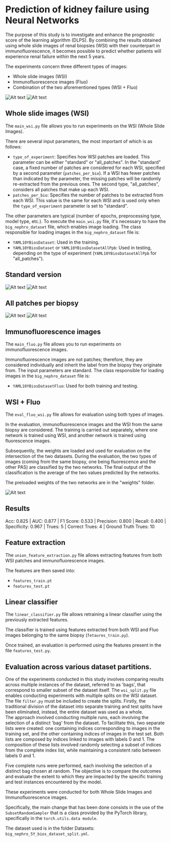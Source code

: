 # Prediction of kidney failure using Neural Networks

The purpose of this study is to investigate and enhance the prognostic score of the learning algorithm (DLPS). By combining the results obtained using whole slide images of renal biopsies (WSI) with their counterpart in immunofluorescence, it becomes possible to predict whether patients will experience renal failure within the next 5 years.

The experiments concern three different types of images:
- Whole slide images (WSI)
- Immunofluorescence images (Fluo)
- Combination of the two aforementioned types (WSI + Fluo)

<div>
    <img src="Imges/id1006_0071_pas_Regione 1_1CC0_patch_2.png" alt="Alt text" title="Patch of a wsi">
    <img src="Imges/00045.png" alt="Alt text" title="IgA immunofluorescne image">
</div>



## Whole slide images (WSI)

The `main_wsi.py` file allows you to run experiments on the WSI (Whole Slide Images).

There are several input parameters, the most important of which is as follows:
* `type_of_experiment`: Specifies how WSI patches are loaded. This parameter can be either "standard" or "all_patches".
  In the "standard" case, a fixed number of patches are considered for each WSI, specified by a second parameter (`patches_per_bio`). If a WSI
  has fewer patches than indicated by the parameter, the missing patches will be randomly re-extracted from the previous ones.
  The second type, "all_patches", considers all patches that make up each WSI.
* `patches_per_bio`: Specifies the number of patches to be extracted from each WSI. This value is the same for each WSI and is used only when
  the `type_of_experiment` parameter is set to "standard".

The other parameters are typical (number of epochs, preprocessing type, model type, etc.).
To execute the `main_wsi.py` file, it's necessary to have the `big_nephro_dataset` file, which enables image loading.
The class responsible for loading images in the `big_nephro_dataset` file is:
* `YAML10YBiosDataset`: Used in the training.
* `YAML10YBiosDataset` or `YAML10YBiosDatasetAllPpb`: Used in testing, depending on the type of experiment (`YAML10YBiosDatasetAllPpb` for "all_patches").

## Standard version
<div>
<img src="Imges/Metrics_rename/WSI standard.png" alt="Alt text" title="Confusion matrix standard WSI">
<img src="Imges/Metrics_rename/WSI standard(1).png" alt="Alt text" title="AUC">
</div>

## All patches per biopsy
<div>
<img src="Imges/Metrics_rename/All patches.png" alt="Alt text" title="Confusion matrix all patches">
<img src="Imges/Metrics_rename/WSI ALL PPB.png" alt="Alt text" title="Confusion matrix all patches">

</div>

## Immunofluorescence images

The `main_fluo.py` file allows you to run experiments on immunofluorescence images.

Immunofluorescence images are not patches; therefore, they are considered individually and inherit the label from the biopsy they originate from.
The input parameters are standard.
The class responsible for loading images in the `big_nephro_dataset` file is:
* `YAML10YBiosDatasetFluo`: Used for both training and testing.

## WSI + Fluo

The `eval_fluo_wsi.py` file allows for evaluation using both types of images.

In the evaluation, immunofluorescence images and the WSI from the same biopsy are considered. The training is carried out separately, where one network is trained using WSI, and another network is trained using fluorescence images.

Subsequently, the weights are loaded and used for evaluation on the intersection of the two datasets. During the evaluation, the two types of images (coming from the same biopsy, one being fluorescence and the other PAS) are classified by the two networks. The final output of the classification is the average of the two values predicted by the networks.

The preloaded weights of the two networks are in the "weights" folder.

<img src="Imges/combined out.png" alt="Alt text" title="Combined output">


## Results
Acc: 0.825 | AUC: 0.877 | F1 Score: 0.533 | Precision: 0.800 | Recall: 0.400 | Specificity: 0.967 | Trues: 5 | Correct Trues: 4 | Ground Truth Trues: 10

## Feature extraction

The `union_feature_extraction.py` file allows extracting features from both WSI patches and immunofluorescence images.

The features are then saved into:
* `features_train.pt`
* `features_test.pt`

## Linear classifier

The `linear_classifier.py` file allows retraining a linear classifier using the previously extracted features.

The classifier is trained using features extracted from both WSI and Fluo images belonging to the same biopsy (`fetaures_train.py`).

Once trained, an evaluation is performed using the features present in the file `features_test.py`.

## Evaluation across various dataset partitions.

One of the experiments conducted in this study involves comparing results across multiple instances of the dataset, referred to as 'bags', that correspond to smaller subset of the dataset itself.
The `wsi_split.py` file enables conducting experiments with multiple splits on the WSI dataset.
The file `filter.py` must be included to create the splits.
Firstly, the traditional division of the dataset into separate training and test splits have been eliminated, instead, the entire dataset was used as a whole.        
The approach involved conducting multiple runs, each involving the selection of a distinct 'bag' from the dataset. To facilitate this, two separate lists were created: one containing indices corresponding to images in the training set, and the other containing indices of images in the test set. Both lists are composed by indices linked to images with labels 0 and 1. The composition of these lists involved randomly selecting a subset of indices from the complete index list, while maintaining a consistent ratio between labels 0 and 1.

Five complete runs were performed, each involving the selection of a distinct bag chosen at random. 
The objective is to compare the outcomes and evaluate the extent to which they are impacted by the specific training and test instances encountered by the model.

These experiments were conducted for both Whole Slide Images and Immunofluorescence images.

Specifically, the main change that has been done consists in the use of the `SubsetRandomSampler`
that is a class provided by the PyTorch library, specifically in the `torch.utils.data module`.

The dataset used is in the folder Datasets:  `big_nephro_5Y_bios_dataset_split.yml`.




